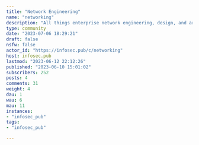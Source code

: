 ```yaml
---
title: "Network Engineering" 
name: "networking"
description: "All things enterprise network engineering, design, and architecture.## Rules1. No low effort posts2. No home networking topics3. No memes4. More fuck u/spez comments"
type: community
date: "2023-07-06 18:29:21"
draft: false
nsfw: false
actor_id: "https://infosec.pub/c/networking"
host: infosec.pub
lastmod: "2023-06-12 22:12:26"
published: "2023-06-10 15:01:02"
subscribers: 252
posts: 4
comments: 31
weight: 4
dau: 1
wau: 6
mau: 11
instances:
- "infosec_pub"
tags: 
- "infosec_pub"

---
```

